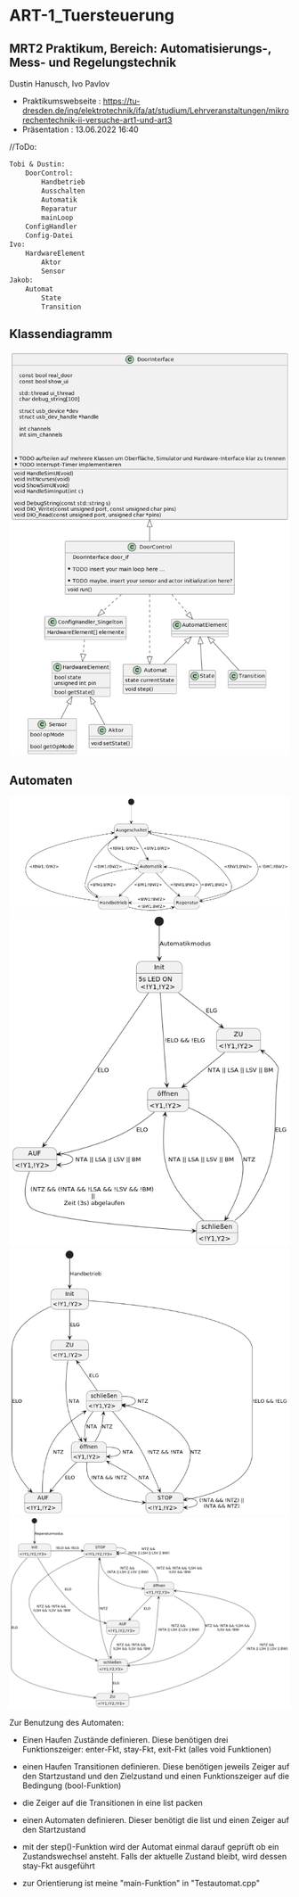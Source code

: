 # ART-1_Tuersteuerung
## MRT2 Praktikum, Bereich: Automatisierungs-, Mess- und Regelungstechnik

Dustin Hanusch, Ivo Pavlov

* Praktikumswebseite : https://tu-dresden.de/ing/elektrotechnik/ifa/at/studium/Lehrveranstaltungen/mikrorechentechnik-ii-versuche-art1-und-art3
* Präsentation : 13.06.2022 16:40

//ToDo:

    Tobi & Dustin:
        DoorControl:
            Handbetrieb
            Ausschalten
            Automatik
            Reparatur
            mainLoop
        ConfigHandler
        Config-Datei
    Ivo:
        HardwareElement
            Aktor
            Sensor
    Jakob:
        Automat
            State
            Transition



## Klassendiagramm
![Klassendiagramm](UML/ClassDiagram.png )

## Automaten
![Betriebsauswahl](UML/Automat_Betriebsauswahl.png)
![Automatik](UML/Automat_Automatik.png)
![Handbetrieb](UML/Automat_Handbetrieb.png)
![Reperaturmodus](UML/Automat_Reperatur.png)


Zur Benutzung des Automaten:

- Einen Haufen Zustände definieren. Diese benötigen drei Funktionszeiger: enter-Fkt, stay-Fkt, exit-Fkt (alles void Funktionen)
- einen Haufen Transitionen definieren. Diese benötigen jeweils Zeiger auf den Startzustand und den Zielzustand und einen Funktionszeiger auf die Bedingung (bool-Funktion)

- die Zeiger auf die Transitionen in eine list packen
- einen Automaten definieren. Dieser benötigt die list und einen Zeiger auf den Startzustand
- mit der step()-Funktion wird der Automat einmal darauf geprüft ob ein Zustandswechsel ansteht. Falls der aktuelle Zustand bleibt, wird dessen stay-Fkt ausgeführt
- zur Orientierung ist meine "main-Funktion" in "Testautomat.cpp" 